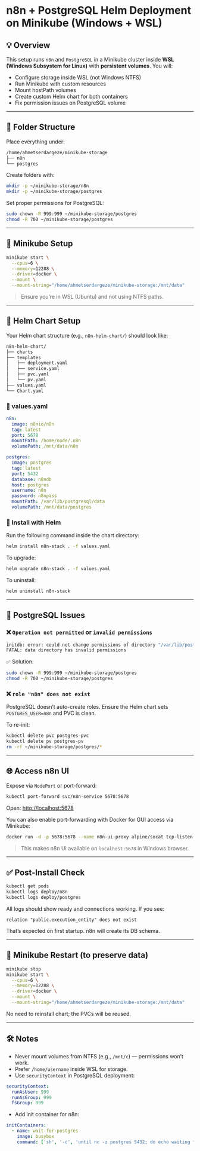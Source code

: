 # n8n + PostgreSQL Helm Deployment on Minikube (Windows + WSL)

## 💡 Overview

This setup runs `n8n` and `PostgreSQL` in a Minikube cluster inside **WSL (Windows Subsystem for Linux)** with **persistent volumes**. You will:

* Configure storage inside WSL (not Windows NTFS)
* Run Minikube with custom resources
* Mount hostPath volumes
* Create custom Helm chart for both containers
* Fix permission issues on PostgreSQL volume

---

## 🧱 Folder Structure

Place everything under:

```bash
/home/ahmetserdargeze/minikube-storage
├── n8n
└── postgres
```

Create folders with:

```bash
mkdir -p ~/minikube-storage/n8n
mkdir -p ~/minikube-storage/postgres
```

Set proper permissions for PostgreSQL:

```bash
sudo chown -R 999:999 ~/minikube-storage/postgres
chmod -R 700 ~/minikube-storage/postgres
```

---

## 🚀 Minikube Setup

```bash
minikube start \
  --cpus=6 \
  --memory=12288 \
  --driver=docker \
  --mount \
  --mount-string="/home/ahmetserdargeze/minikube-storage:/mnt/data"
```

> Ensure you’re in WSL (Ubuntu) and not using NTFS paths.

---

## 📁 Helm Chart Setup

Your Helm chart structure (e.g., `n8n-helm-chart/`) should look like:

```bash
n8n-helm-chart/
├── charts
├── templates
│   ├── deployment.yaml
│   ├── service.yaml
│   ├── pvc.yaml
│   └── pv.yaml
├── values.yaml
└── Chart.yaml
```

### 📄 values.yaml

```yaml
n8n:
  image: n8nio/n8n
  tag: latest
  port: 5678
  mountPath: /home/node/.n8n
  volumePath: /mnt/data/n8n

postgres:
  image: postgres
  tag: latest
  port: 5432
  database: n8ndb
  host: postgres
  username: n8n
  password: n8npass
  mountPath: /var/lib/postgresql/data
  volumePath: /mnt/data/postgres
```

### 🧩 Install with Helm

Run the following command inside the chart directory:

```bash
helm install n8n-stack . -f values.yaml
```

To upgrade:

```bash
helm upgrade n8n-stack . -f values.yaml
```

To uninstall:

```bash
helm uninstall n8n-stack
```

---

## 🐘 PostgreSQL Issues

### ❌ `Operation not permitted` or `invalid permissions`

```bash
initdb: error: could not change permissions of directory "/var/lib/postgresql/data"
FATAL: data directory has invalid permissions
```

✅ Solution:

```bash
sudo chown -R 999:999 ~/minikube-storage/postgres
chmod -R 700 ~/minikube-storage/postgres
```

### ❌ `role "n8n" does not exist`

PostgreSQL doesn’t auto-create roles. Ensure the Helm chart sets `POSTGRES_USER=n8n` and PVC is clean.

To re-init:

```bash
kubectl delete pvc postgres-pvc
kubectl delete pv postgres-pv
rm -rf ~/minikube-storage/postgres/*
```

---

## 🌐 Access n8n UI

Expose via `NodePort` or port-forward:

```bash
kubectl port-forward svc/n8n-service 5678:5678
```

Open: [http://localhost:5678](http://localhost:5678)

You can also enable port-forwarding with Docker for GUI access via Minikube:

```bash
docker run -d -p 5678:5678 --name n8n-ui-proxy alpine/socat tcp-listen:5678,fork,reuseaddr tcp-connect:localhost:5678
```

> This makes n8n UI available on `localhost:5678` in Windows browser.

---

## ✅ Post-Install Check

```bash
kubectl get pods
kubectl logs deploy/n8n
kubectl logs deploy/postgres
```

All logs should show ready and connections working. If you see:

```
relation "public.execution_entity" does not exist
```

That’s expected on first startup. n8n will create its DB schema.

---

## 🛑 Minikube Restart (to preserve data)

```bash
minikube stop
minikube start \
  --cpus=6 \
  --memory=12288 \
  --driver=docker \
  --mount \
  --mount-string="/home/ahmetserdargeze/minikube-storage:/mnt/data"
```

No need to reinstall chart; the PVCs will be reused.

---

## 🛠️ Notes

* Never mount volumes from NTFS (e.g., `/mnt/c`) — permissions won’t work.
* Prefer `/home/username` inside WSL for storage.
* Use `securityContext` in PostgreSQL deployment:

```yaml
securityContext:
  runAsUser: 999
  runAsGroup: 999
  fsGroup: 999
```

* Add init container for n8n:

```yaml
initContainers:
  - name: wait-for-postgres
    image: busybox
    command: ['sh', '-c', 'until nc -z postgres 5432; do echo waiting for postgres; sleep 2; done;']
```
